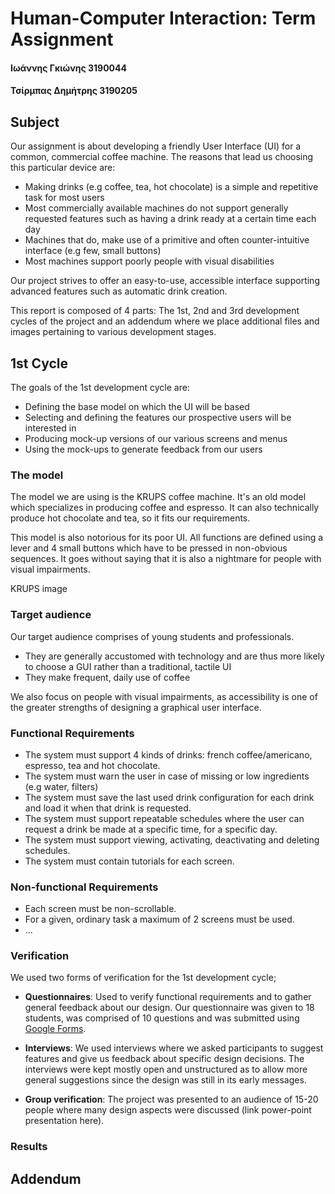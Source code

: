 # Human-Computer Interaction: Term Assignment

#### Ιωάννης Γκιώνης 3190044
#### Τσίρμπας Δημήτρης 3190205

## Subject

Our assignment is about developing a friendly User Interface (UI) for a common, commercial coffee 
machine. The reasons that lead us choosing this particular device are:

- Making drinks (e.g coffee, tea, hot chocolate) is a simple and repetitive task for most users
- Most commercially available machines do not support generally requested features such as having
    a drink ready at a certain time each day
- Machines that do, make use of a primitive and often counter-intuitive interface
(e.g few, small buttons)
- Most machines support poorly people with visual disabilities

Our project strives to offer an easy-to-use, accessible interface supporting advanced features such
as automatic drink creation.  

This report is composed of 4 parts: The 1st, 2nd and 3rd development cycles of the project and an 
addendum where we place additional files and images pertaining to various development stages.


## 1st Cycle

The goals of the 1st development cycle are:

- Defining the base model on which the UI will be based
- Selecting and defining the features our prospective users will be interested in
- Producing mock-up versions of our various screens and menus
- Using the mock-ups to generate feedback from our users


### The model
The model we are using is the KRUPS coffee machine. It's an old model which specializes in producing
coffee and espresso. It can also technically produce hot chocolate and tea, so it fits our 
requirements.

This model is also notorious for its poor UI. All functions are defined using a lever and 4 small 
buttons which have to be pressed in non-obvious sequences. It goes without saying that it is also a 
nightmare for people with visual impairments.

KRUPS image


### Target audience

Our target audience comprises of young students and professionals. 

- They are generally accustomed with technology and are thus more likely to choose a GUI rather than 
a traditional, tactile UI
- They make frequent, daily use of coffee 

We also focus on people with visual impairments, as accessibility is one of the greater strengths of 
designing a graphical user interface.


### Functional Requirements

- The system must support 4 kinds of drinks: french coffee/americano, espresso, tea and hot 
chocolate.
- The system must warn the user in case of missing or low ingredients (e.g water, filters)
- The system must save the last used drink configuration for each drink and load it when that drink
is requested.
- The system must support repeatable schedules where the user can request a drink be made at a specific time,
for a specific day.
- The system must support viewing, activating, deactivating and deleting schedules.
- The system must contain tutorials for each screen.


### Non-functional Requirements

- Each screen must be non-scrollable.
- For a given, ordinary task a maximum of 2 screens must be used.
- ...


### Verification

We used two forms of verification for the 1st development cycle;

- **Questionnaires**: Used to verify functional requirements and to gather general feedback about our 
design. Our questionnaire was given to 18 students, was comprised of 10 questions and was submitted 
using [Google Forms](https://forms.gle/RRxYVQZFafGN1ZDt6).

- **Interviews**: We used interviews where we asked participants to suggest features and give us feedback
about specific design decisions. The interviews were kept mostly open and unstructured as to allow
more general suggestions since the design was still in its early messages.

- **Group verification**: The project was presented to an audience of 15-20 people where many design
aspects were discussed (link power-point presentation here).

<!--- maybe add results for some questionnaire answers here --> 

### Results

<!---  TODO: Include main menu, schedule menu and one drink config screen with short descriptions-->
<!---  TODO: Include images for discarded ideas (old warning screen, custom preset menu) and why we dropped 
them-->

## Addendum

<!---  TODO: Include link to powerpoint presentation-->
<!---  TODO: Include the rest of the screens-->




